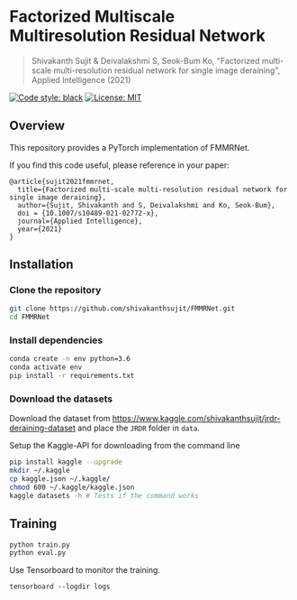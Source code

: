 # Factorized Multiscale Multiresolution Residual Network

> Shivakanth Sujit & Deivalakshmi S, Seok-Bum Ko, "Factorized multi-scale multi-resolution residual network for
single image deraining", Applied Intelligence (2021)

[![Code style: black](https://img.shields.io/badge/code%20style-black-000000.svg)](https://github.com/psf/black)
[![License: MIT](https://img.shields.io/badge/License-MIT-yellow.svg)](https://opensource.org/licenses/MIT)

## Overview

This repository provides a PyTorch implementation of FMMRNet.

If you find this code useful, please reference in your paper:

```
@article{sujit2021fmmrnet,
  title={Factorized multi-scale multi-resolution residual network for
single image deraining},
  author={Sujit, Shivakanth and S, Deivalakshmi and Ko, Seok-Bum},
  doi = {10.1007/s10489-021-02772-x},
  journal={Applied Intelligence},
  year={2021}
}
```

## Installation

### Clone the repository

```bash
git clone https://github.com/shivakanthsujit/FMMRNet.git
cd FMMRNet
```

### Install dependencies

```bash
conda create -n env python=3.6
conda activate env
pip install -r requirements.txt
```

### Download the datasets

Download the dataset from <https://www.kaggle.com/shivakanthsujit/jrdr-deraining-dataset> and place the `JRDR` folder in `data`.

Setup the Kaggle-API for downloading from the command line

```bash
pip install kaggle --upgrade
mkdir ~/.kaggle
cp kaggle.json ~/.kaggle/
chmod 600 ~/.kaggle/kaggle.json
kaggle datasets -h # Tests if the command works
```

## Training

```bash
python train.py
python eval.py
```

Use Tensorboard to monitor the training.

`tensorboard --logdir logs`
